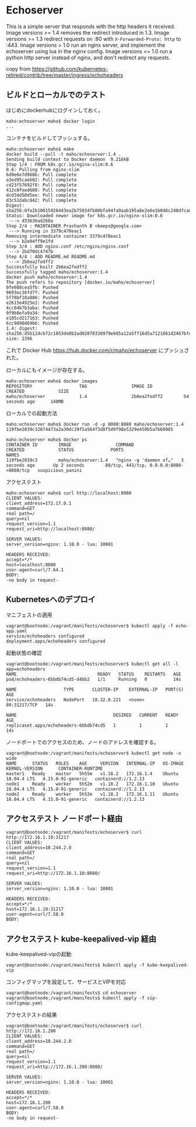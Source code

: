 # Echoserver

This is a simple server that responds with the http headers it received.
Image versions >= 1.4 removes the redirect introduced in 1.3.
Image versions >= 1.3 redirect requests on :80 with `X-Forwarded-Proto: http` to :443.
Image versions > 1.0 run an nginx server, and implement the echoserver using lua in the nginx config.
Image versions <= 1.0 run a python http server instead of nginx, and don't redirect any requests.

copy from https://github.com/kubernetes-retired/contrib/tree/master/ingress/echoheaders


## ビルドとローカルでのテスト

はじめにdockerhubにログインしておく。

~~~
maho:echoserver maho$ docker login
...
~~~

コンテナをビルドしてプッシュする。

~~~
maho:echoserver maho$ make
docker build --pull -t maho/echoserver:1.4 .
Sending build context to Docker daemon  9.216kB
Step 1/4 : FROM k8s.gcr.io/nginx-slim:0.6
0.6: Pulling from nginx-slim
6d9e6e7d968b: Pull complete 
a3ed95caeb02: Pull complete 
cd23f57692f8: Pull complete 
412c0feed608: Pull complete 
dcd34d50d5ee: Pull complete 
d3c51dabc842: Pull complete 
Digest: sha256:0fe2b10615928443ea2b75934fb80bfa94fa9aab195a8e2e6e1b0d6c240dfcae
Status: Downloaded newer image for k8s.gcr.io/nginx-slim:0.6
 ---> d33636ad268a
Step 2/4 : MAINTAINER Prashanth B <beeps@google.com>
 ---> Running in 3379c470eac1
Removing intermediate container 3379c470eac1
 ---> b2e04ff9e1fd
Step 3/4 : ADD nginx.conf /etc/nginx/nginx.conf
 ---> 2bd70dc4747b
Step 4/4 : ADD README.md README.md
 ---> 2b6ea2fedff2
Successfully built 2b6ea2fedff2
Successfully tagged maho/echoserver:1.4
docker push maho/echoserver:1.4
The push refers to repository [docker.io/maho/echoserver]
0fe088cea5fb: Pushed 
9693ec16fd7f: Pushed 
5f70bf18a086: Pushed 
e2615e4925e2: Pushed 
4cc84b7b3aba: Pushed 
9f9b8efa9a34: Pushed 
e105cd217163: Pushed 
6cc9890d69b6: Pushed 
1.4: digest: sha256:d5b12dcb72c1053de0b2ad02070338979e685a12a5ff16d5a7121861d2467bfe size: 2396
~~~

これで Docker Hub https://hub.docker.com/r/maho/echoserver にプッシュされた。

ローカルにもイメージが存在する。

~~~
maho:echoserver maho$ docker images
REPOSITORY                  TAG                 IMAGE ID            CREATED             SIZE
maho/echoserver             1.4                 2b6ea2fedff2        54 seconds ago      140MB
~~~

ローカルでの起動方法

~~~
maho:echoserver maho$ docker run -d -p 8080:8080 maho/echoserver:1.4
119fbe2039c32874473a2a30dc29f5a564f3d8f5d9f98e5329e450b5a7b60985

maho:echoserver maho$ docker ps
CONTAINER ID        IMAGE                 COMMAND                  CREATED             STATUS              PORTS                                     NAMES
119fbe2039c3        maho/echoserver:1.4   "nginx -g 'daemon of…"   3 seconds ago       Up 2 seconds        80/tcp, 443/tcp, 0.0.0.0:8080->8080/tcp   suspicious_panini
~~~

アクセステスト

~~~
maho:echoserver maho$ curl http://localhost:8080
CLIENT VALUES:
client_address=172.17.0.1
command=GET
real path=/
query=nil
request_version=1.1
request_uri=http://localhost:8080/

SERVER VALUES:
server_version=nginx: 1.10.0 - lua: 10001

HEADERS RECEIVED:
accept=*/*
host=localhost:8080
user-agent=curl/7.64.1
BODY:
-no body in request-
~~~


## Kubernetesへのデプロイ

マニフェストの適用

~~~
vagrant@bootnode:/vagrant/manifests/echoserver$ kubectl apply -f echo-app.yaml 
service/echoheaders configured
deployment.apps/echoheaders configured
~~~

起動状態の確認

~~~
vagrant@bootnode:/vagrant/manifests/echoserver$ kubectl get all -l app=echoheaders
NAME                               READY   STATUS    RESTARTS   AGE
pod/echoheaders-6bbdb74cd5-d4bb2   1/1     Running   0          14s

NAME                  TYPE       CLUSTER-IP    EXTERNAL-IP   PORT(S)        AGE
service/echoheaders   NodePort   10.32.0.221   <none>        80:31217/TCP   14s

NAME                                     DESIRED   CURRENT   READY   AGE
replicaset.apps/echoheaders-6bbdb74cd5   1         1         1       14s
~~~

ノードポートでのアクセスのため、ノードのアドレスを確認する。

~~~
vagrant@bootnode:/vagrant/manifests/echoserver$ kubectl get node -o wide
NAME      STATUS   ROLES    AGE     VERSION   INTERNAL-IP   OS-IMAGE             KERNEL-VERSION      CONTAINER-RUNTIME
master1   Ready    master   5h55m   v1.18.2   172.16.1.4    Ubuntu 18.04.4 LTS   4.15.0-91-generic   containerd://1.2.13
node1     Ready    worker   5h52m   v1.18.2   172.16.1.10   Ubuntu 18.04.4 LTS   4.15.0-91-generic   containerd://1.2.13
node2     Ready    worker   5h52m   v1.18.2   172.16.1.11   Ubuntu 18.04.4 LTS   4.15.0-91-generic   containerd://1.2.13
~~~

## アクセステスト ノードポート経由

~~~
vagrant@bootnode:/vagrant/manifests/echoserver$ curl http://172.16.1.10:31217
CLIENT VALUES:
client_address=10.244.2.0
command=GET
real path=/
query=nil
request_version=1.1
request_uri=http://172.16.1.10:8080/

SERVER VALUES:
server_version=nginx: 1.10.0 - lua: 10001

HEADERS RECEIVED:
accept=*/*
host=172.16.1.10:31217
user-agent=curl/7.58.0
BODY:
~~~

## アクセステスト kube-keepalived-vip 経由

kube-keepalived-vipの起動

~~~
vagrant@bootnode:/vagrant/manifests$ kubectl apply -f kube-keepalived-vip
~~~

コンフィグマップを設定して、サービスとVIPを対応

~~~
vagrant@bootnode:/vagrant/manifests$ cd echoserver
vagrant@bootnode:/vagrant/manifests$ kubectl apply -f vip-configmap.yaml
~~~

アクセステストの結果

~~~
vagrant@bootnode:/vagrant/manifests/echoserver$ curl http://172.16.1.200
CLIENT VALUES:
client_address=10.244.2.0
command=GET
real path=/
query=nil
request_version=1.1
request_uri=http://172.16.1.200:8080/

SERVER VALUES:
server_version=nginx: 1.10.0 - lua: 10001

HEADERS RECEIVED:
accept=*/*
host=172.16.1.200
user-agent=curl/7.58.0
BODY:
-no body in request-
~~~
